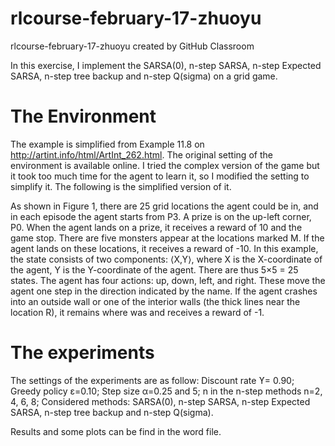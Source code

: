 # rlcourse-february-17-zhuoyu
rlcourse-february-17-zhuoyu created by GitHub Classroom

In this exercise, I implement the SARSA(0), n-step SARSA, n-step Expected SARSA, n-step tree backup and n-step Q(sigma) on a grid game.
# The Environment

The example is simplified from Example 11.8 on http://artint.info/html/ArtInt_262.html. The original setting of the environment is available online. I tried the complex version of the game but it took too much time for the agent to learn it, so I modified the setting to simplify it. The following is the simplified version of it.
 

As shown in Figure 1, there are 25 grid locations the agent could be in, and in each episode the agent starts from P3. A prize is on the up-left corner, P0. When the agent lands on a prize, it receives a reward of 10 and the game stop. There are five monsters appear at the locations marked M. If the agent lands on these locations, it receives a reward of -10.
In this example, the state consists of two components: ⟨X,Y⟩, where X is the X-coordinate of the agent, Y is the Y-coordinate of the agent. There are thus 5×5 = 25 states. 
The agent has four actions: up, down, left, and right. These move the agent one step in the direction indicated by the name. If the agent crashes into an outside wall or one of the interior walls (the thick lines near the location R), it remains where was and receives a reward of -1.

# The experiments
The settings of the experiments are as follow:
Discount rate ϒ= 0.90;
Greedy policy ε=0.10;
Step size α=0.25 and 5;
n in the n-step methods n=2, 4, 6, 8;
Considered methods: SARSA(0), n-step SARSA, n-step Expected SARSA, n-step tree backup and n-step Q(sigma).

Results and some plots can be find in the word file.
